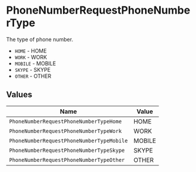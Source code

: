 # PhoneNumberRequestPhoneNumberType

The type of phone number.

* `HOME` - HOME
* `WORK` - WORK
* `MOBILE` - MOBILE
* `SKYPE` - SKYPE
* `OTHER` - OTHER


## Values

| Name                                      | Value                                     |
| ----------------------------------------- | ----------------------------------------- |
| `PhoneNumberRequestPhoneNumberTypeHome`   | HOME                                      |
| `PhoneNumberRequestPhoneNumberTypeWork`   | WORK                                      |
| `PhoneNumberRequestPhoneNumberTypeMobile` | MOBILE                                    |
| `PhoneNumberRequestPhoneNumberTypeSkype`  | SKYPE                                     |
| `PhoneNumberRequestPhoneNumberTypeOther`  | OTHER                                     |